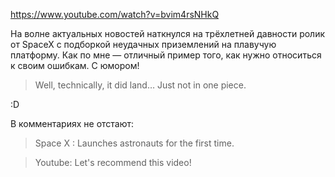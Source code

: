 ﻿https://www.youtube.com/watch?v=bvim4rsNHkQ

На волне актуальных новостей наткнулся на трёхлетней давности ролик от SpaceX с подборкой неудачных приземлений на плавучую платформу. Как по мне — отличный пример того, как нужно относиться к своим ошибкам. С юмором!

> Well, technically, it did land… Just not in one piece.

:D

В комментариях не отстают:

> Space X : Launches astronauts for the first time.

> Youtube: Let's recommend this video!
